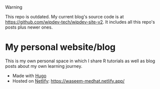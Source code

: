 > [!WARNING]
> This repo is outdated. My current blog's source code is at <https://github.com/wipdev-tech/wipdev-site-v2>.
> It includes all this repo's posts plus newer ones.

# My personal website/blog

This is my own personal space in which I share R tutorials as well as blog posts about my own learning journey.

- Made with [Hugo](https://gohugo.io/)
- Hosted on [Netlify](https://www.netlify.com/): https://waseem-medhat.netlify.app/
